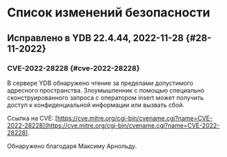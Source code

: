 # Список изменений безопасности

## Исправлено в YDB 22.4.44, 2022-11-28 {#28-11-2022}

### CVE-2022-28228 {#cve-2022-28228}

В сервере YDB обнаружено чтение за пределами допустимого адресного пространства. Злоумышленник с помощью специально сконструированного запроса с оператором insert может получить доступ к конфиденциальной информации или вызвать сбой.

Ссылка на CVE: [https://cve.mitre.org/cgi-bin/cvename.cgi?name=CVE-2022-28228](https://cve.mitre.org/cgi-bin/cvename.cgi?name=CVE-2022-28228).

Обнаружено благодаря Максиму Арнольду.
